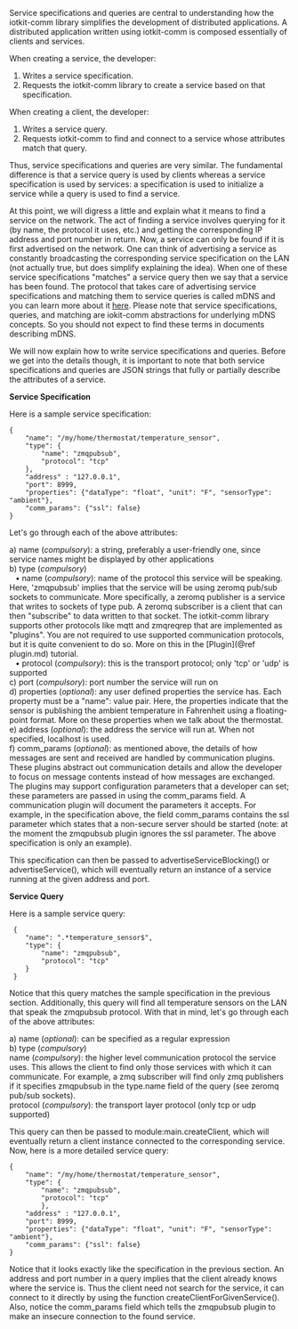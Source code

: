 
Service specifications and queries are central to understanding how the iotkit-comm library simplifies the development of
distributed applications. A distributed application written using iotkit-comm is composed essentially of clients and services.

When creating a service, the developer:

1) Writes a service specification. <BR>
2) Requests the iotkit-comm library to create a service based on that specification. <BR>

When creating a client, the developer:

1) Writes a service query. <BR>
2) Requests iotkit-comm to find and connect to a service whose attributes match that query. <BR>

Thus, service specifications and queries are very similar. The fundamental difference is that a service query is used
by clients whereas a service specification is used by services: a specification is used to initialize a service while a
query is used to find a service.

At this point, we will digress a little and explain what it means to find a service on the network. The act of finding
a service involves querying for it (by name, the protocol it uses, etc.) and getting the corresponding IP address and
port number in return. Now, a service can only be found if it is first advertised on the network. One can think of
advertising a service as constantly broadcasting the corresponding service specification on the LAN (not actually
true, but does simplify explaining the idea). When one of these service specifications "matches" a service query then
we say that a service has been found. The protocol that takes care of advertising service specifications and matching
them to service queries is called mDNS and you can learn more about it [here](http://en.wikipedia.org/wiki/Multicast_DNS).
Please note that service specifications, queries, and matching are iokit-comm abstractions for underlying mDNS concepts.
So you should not expect to find these terms in documents describing mDNS.

We will now explain how to write service specifications and queries. Before we get into the details though, it is
important to note that both service specifications and queries are JSON strings that fully or partially describe the
attributes of a service.

<B> Service Specification </B>

Here is a sample service specification:

    {
        "name": "/my/home/thermostat/temperature_sensor",
        "type": {
            "name": "zmqpubsub",
            "protocol": "tcp"
        },
        "address" : "127.0.0.1",
        "port": 8999,
        "properties": {"dataType": "float", "unit": "F", "sensorType": "ambient"},
        "comm_params": {"ssl": false}
    }

Let's go through each of the above attributes:

a) name (<I>compulsory</I>): a string, preferably a user-friendly one, since service names might be displayed by other
applications <BR>
b) type (<I>compulsory</I>) <BR>
    &ensp; &bull; name (<I>compulsory</I>): name of the protocol this service will be speaking. Here, 'zmqpubsub' implies that the
        service will be using zeromq pub/sub sockets to communicate. More specifically, a zeromq publisher is a
        service that writes to sockets of type pub. A zeromq subscriber is a client that can then "subscribe" to data
        written to that socket. The iotkit-comm library supports other protocols like mqtt and zmqreqrep that are implemented
        as "plugins". You are not required to use supported communication protocols, but it is quite convenient to do
        so. More on this in the [Plugin](@ref plugin.md) tutorial. <BR>
    &ensp; &bull; protocol (<I>compulsory</I>): this is the transport protocol; only 'tcp' or 'udp' is supported <BR>
c) port (<I>compulsory</I>): port number the service will run on <BR>
d) properties (<I>optional</I>): any user defined properties the service has. Each property must be a "name": value pair.
Here, the properties indicate that the sensor is publishing the ambient temperature in Fahrenheit using a
floating-point format. More on these properties when we talk about the thermostat. <BR>
e) address (<I>optional</I>): the address the service will run at. When not specified, localhost is used. <BR>
f) comm_params (<I>optional</I>): as mentioned above, the details of how messages are sent and received are handled by
communication plugins. These plugins abstract out communication details and allow the developer to focus on message
contents instead of how messages are exchanged. The plugins may support configuration parameters that a developer can
set; these parameters are passed in using the comm_params field. A communication plugin will document the parameters
it accepts. For example, in the specification above, the field comm_params contains the ssl parameter which states
that a non-secure server should be started (note: at the moment the zmqpubsub plugin ignores the ssl parameter. The
above specification is only an example). <BR>

This specification can then be passed to advertiseServiceBlocking() or advertiseService(), which will eventually return
an instance of a service running at the given address and port.

<B> Service Query </B>

Here is a sample service query:

     {
        "name": ".*temperature_sensor$",
        "type": {
            "name": "zmqpubsub",
            "protocol": "tcp"
        }
     }

Notice that this query matches the sample specification in the previous section. Additionally, this query will find
all temperature sensors on the LAN that speak the zmqpubsub protocol. With that in mind, let's go through each of the
above attributes:

a) name (<I>optional</I>): can be specified as a regular expression <BR>
b) type (<I>compulsory</I>) <BR>
        name (<I>compulsory</I>): the higher level communication protocol the service uses. This allows the client to find
        only those services with which it can communicate. For example, a zmq subscriber will find only zmq
        publishers if it specifies zmqpubsub in the type.name field of the query (see zeromq pub/sub sockets). <BR>
        protocol (<I>compulsory</I>): the transport layer protocol (only tcp or udp supported) <BR>

This query can then be passed to module:main.createClient, which will eventually return a client instance connected
to the corresponding service. Now, here is a more detailed service query:

    {
        "name": "/my/home/thermostat/temperature_sensor",
        "type": {
            "name": "zmqpubsub",
            "protocol": "tcp"
            },
        "address" : "127.0.0.1",
        "port": 8999,
        "properties": {"dataType": "float", "unit": "F", "sensorType": "ambient"},
        "comm_params": {"ssl": false}
    }

Notice that it looks exactly like the specification in the previous section. An address and port number in a query
implies that the client already knows where the service is. Thus the client need not search for the service, it can
connect to it directly by using the function createClientForGivenService(). Also, notice the comm_params field which
tells the zmqpubsub plugin to make an insecure connection to the found service.
